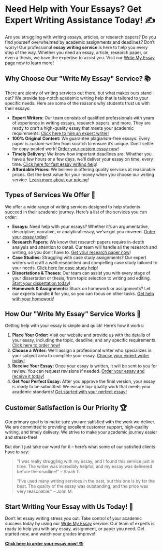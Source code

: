 <h1>Need Help with Your Essays? Get Expert Writing Assistance Today! ✍️</h1>

<p>Are you struggling with writing essays, articles, or research papers? Do you find yourself overwhelmed by academic assignments and deadlines? Don’t worry! Our professional <strong>essay writing service</strong> is here to help you every step of the way. Whether you need an essay, article, research paper, or even a thesis, we have the expertise to assist you. Visit our <a href="https://tinyurl.com/topessay?keyword=write+my+essay">Write My Essay</a> page now to learn more!</p>

<h2>Why Choose Our "Write My Essay" Service? 📚</h2>

<p>There are plenty of writing services out there, but what makes ours stand out? We provide top-notch academic writing help that is tailored to your specific needs. Here are some of the reasons why students trust us with their essays:</p>

<ul>
  <li><strong>Expert Writers:</strong> Our team consists of qualified professionals with years of experience in writing essays, research papers, and more. They are ready to craft a high-quality essay that meets your academic requirements. <a href="https://tinyurl.com/topessay?keyword=write+my+essay">Click here to hire an expert writer!</a></li>
  <li><strong>100% Original Content:</strong> We guarantee plagiarism-free essays. Every paper is custom-written from scratch to ensure it’s unique. Don’t settle for copy-pasted work! <a href="https://tinyurl.com/topessay?keyword=write+my+essay">Order your custom essay now</a>!</li>
  <li><strong>Timely Delivery:</strong> We know how important deadlines are. Whether you have a few hours or a few days, we’ll deliver your essay on time, every time. <a href="https://tinyurl.com/topessay?keyword=write+my+essay">Click here for fast essay writing help</a>!</li>
  <li><strong>Affordable Prices:</strong> We believe in offering quality services at reasonable prices. Get the best value for your money when you choose our writing service. <a href="https://tinyurl.com/topessay?keyword=write+my+essay">Learn more about our pricing</a>!</li>
</ul>

<h2>Types of Services We Offer 📑</h2>

<p>We offer a wide range of writing services designed to help students succeed in their academic journey. Here’s a list of the services you can order:</p>

<ul>
  <li><strong>Essays:</strong> Need help with your essays? Whether it’s an argumentative, descriptive, narrative, or analytical essay, we’ve got you covered. <a href="https://tinyurl.com/topessay?keyword=write+my+essay">Order your essay today</a>!</li>
  <li><strong>Research Papers:</strong> We know that research papers require in-depth analysis and attention to detail. Our team will handle all the research and writing, so you don’t have to. <a href="https://tinyurl.com/topessay?keyword=write+my+essay">Get your research paper now</a>!</li>
  <li><strong>Case Studies:</strong> Struggling with case study assignments? Our expert writers will craft a well-researched and compelling case study tailored to your needs. <a href="https://tinyurl.com/topessay?keyword=write+my+essay">Click here for case study help</a>!</li>
  <li><strong>Dissertations & Theses:</strong> Our team can assist you with every stage of your dissertation or thesis, from topic selection to writing and editing. <a href="https://tinyurl.com/topessay?keyword=write+my+essay">Start your dissertation today</a>!</li>
  <li><strong>Homework & Assignments:</strong> Stuck on homework or assignments? Let our experts handle it for you, so you can focus on other tasks. <a href="https://tinyurl.com/topessay?keyword=write+my+essay">Get help with your homework</a>!</li>
</ul>

<h2>How Our "Write My Essay" Service Works 🔧</h2>

<p>Getting help with your essay is simple and quick! Here’s how it works:</p>

<ol>
  <li><strong>Place Your Order:</strong> Visit our website and provide us with the details of your essay, including the topic, deadline, and any specific requirements. <a href="https://tinyurl.com/topessay?keyword=write+my+essay">Click here to order now!</a></li>
  <li><strong>Choose a Writer:</strong> We’ll assign a professional writer who specializes in your subject area to complete your essay. <a href="https://tinyurl.com/topessay?keyword=write+my+essay">Choose your expert writer today!</a></li>
  <li><strong>Receive Your Essay:</strong> Once your essay is written, it will be sent to you for review. You can request revisions if needed. <a href="https://tinyurl.com/topessay?keyword=write+my+essay">Order your essay and receive it today!</a></li>
  <li><strong>Get Your Perfect Essay:</strong> After you approve the final version, your essay is ready to be submitted. We ensure top-quality work that meets your academic standards! <a href="https://tinyurl.com/topessay?keyword=write+my+essay">Get started with your perfect essay!</a></li>
</ol>

<h2>Customer Satisfaction is Our Priority 🏆</h2>

<p>Our primary goal is to make sure you are satisfied with the work we deliver. We are committed to providing excellent customer support, high-quality writing, and timely delivery. We strive to make your academic journey easier and stress-free!</p>

<p>But don’t just take our word for it – here’s what some of our satisfied clients have to say:</p>

<blockquote>
  <p>"I was really struggling with my essay, and I found this service just in time. The writer was incredibly helpful, and my essay was delivered before the deadline!" – Sarah T.</p>
  <p>"I’ve used many writing services in the past, but this one is by far the best. The quality of the essay was outstanding, and the price was very reasonable." – John M.</p>
</blockquote>

<h2>Start Writing Your Essay with Us Today! 🚀</h2>

<p>Don’t let essay writing stress you out. Take control of your academic success today by using our <a href="https://tinyurl.com/topessay?keyword=write+my+essay">Write My Essay</a> service. Our team of experts is ready to help you with any essay, assignment, or paper you need. Get started now, and watch your grades improve!</p>

<p><a href="https://tinyurl.com/topessay?keyword=write+my+essay"><strong>Click here to order your essay now!</strong> 📚</a></p>
